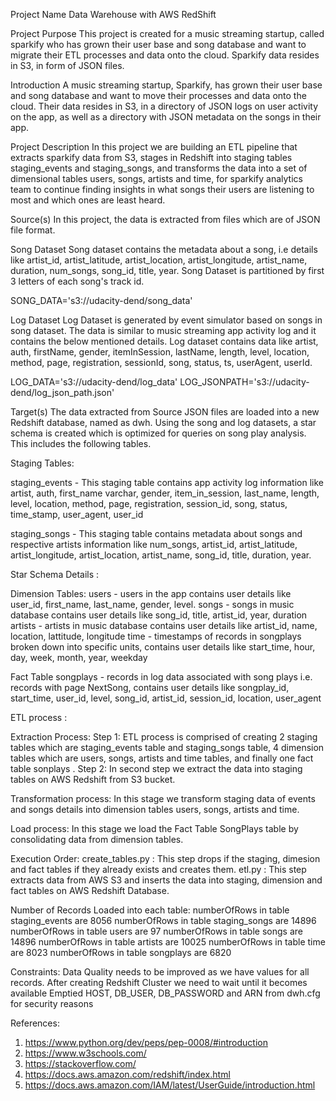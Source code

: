 Project Name
Data Warehouse with AWS RedShift

Project Purpose
This project is created for a music streaming startup, called sparkify who has grown their user base and song database and want to migrate their ETL processes and data onto the cloud. Sparkify data resides in S3, in form of JSON files.

Introduction
A music streaming startup, Sparkify, has grown their user base and song database and want to move their processes and data onto the cloud. Their data resides in S3, in a directory of JSON logs on user activity on the app, as well as a directory with JSON metadata on the songs in their app.

Project Description
In this project we are building an ETL pipeline that extracts sparkify data from S3, stages in Redshift into staging tables staging_events and staging_songs, and transforms the data into a set of dimensional tables users, songs, artists and time, for sparkify analytics team to continue finding insights in what songs their users are listening to most and which ones are least heard.

Source(s)
In this project, the data is extracted from files which are of JSON file format.

Song Dataset
Song dataset contains the metadata about a song, i.e details like artist_id, artist_latitude, artist_location, artist_longitude, artist_name, duration, num_songs, song_id, title, year. Song Dataset is partitioned by first 3 letters of each song's track id.

SONG_DATA='s3://udacity-dend/song_data'

Log Dataset
Log Dataset is generated by event simulator based on songs in song dataset. The data is similar to music streaming app activity log and it contains the below mentioned details. Log dataset contains data like artist, auth, firstName, gender, itemInSession, lastName, length, level, location, method, page, registration, sessionId, song, status, ts, userAgent, userId.

LOG_DATA='s3://udacity-dend/log_data'
LOG_JSONPATH='s3://udacity-dend/log_json_path.json'

Target(s)
The data extracted from Source JSON files are loaded into a new Redshift database, named as dwh. Using the song and log datasets, a star schema is created which is optimized for queries on song play analysis. This includes the following tables.

Staging Tables:

staging_events - This staging table contains app activity log information like artist, auth, first_name varchar, gender, item_in_session, last_name, length, level, location, method, page, registration, session_id, song, status, time_stamp, user_agent, user_id

staging_songs  - This staging table contains metadata about songs and respective artists information like num_songs, artist_id, artist_latitude, artist_longitude, artist_location, artist_name, song_id, title, duration, year.

Star Schema Details : 

Dimension Tables:
users   - users in the app contains user details like user_id, first_name, last_name, gender, level.
songs   - songs in music database contains user details like song_id, title, artist_id, year, duration
artists - artists in music database contains user details like artist_id, name, location, lattitude, longitude
time    - timestamps of records in songplays broken down into specific units, contains user details like start_time, hour, day, week, month, year, weekday

Fact Table
songplays - records in log data associated with song plays i.e. records with page NextSong,  contains user details like songplay_id, start_time, user_id, level, song_id, artist_id, session_id, location, user_agent

ETL process :

Extraction Process:
Step 1: ETL process is comprised of creating 2 staging tables which are staging_events table and staging_songs table, 4 dimension tables which are users, songs, artists and time tables, and finally one fact table sonplays . 
Step 2: In second step we extract the data into staging tables on AWS Redshift from S3 bucket.

Transformation process:
In this stage we transform staging data of events and songs details into dimension tables users, songs, artists and time.

Load process:
In this stage we load the Fact Table SongPlays table by consolidating data from dimension tables. 


Execution Order:
create_tables.py : This step drops if the staging, dimesion and fact tables if they already exists and creates them.
etl.py : This step extracts data from AWS S3 and inserts the data into staging, dimension and fact tables on AWS Redshift Database. 

Number of Records Loaded into each table:
numberOfRows in table staging_events are 8056
numberOfRows in table staging_songs are 14896
numberOfRows in table users are 97
numberOfRows in table songs are 14896
numberOfRows in table artists are 10025
numberOfRows in table time are 8023
numberOfRows in table songplays are 6820

Constraints:
Data Quality needs to be improved as we have values for all records.
After creating Redshift Cluster we need to wait until it becomes available
Emptied HOST, DB_USER, DB_PASSWORD and ARN from dwh.cfg for security reasons

References:
1. https://www.python.org/dev/peps/pep-0008/#introduction
2. https://www.w3schools.com/ 
3. https://stackoverflow.com/
4. https://docs.aws.amazon.com/redshift/index.html
5. https://docs.aws.amazon.com/IAM/latest/UserGuide/introduction.html


